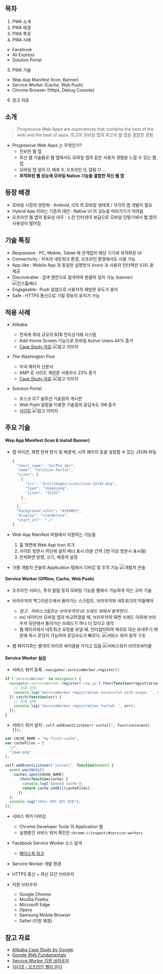 ## 목차
1. PWA 소개
2. PWA 배경
3. PWA 특징
4. PWA 사례
  - Facebook
  - Ali Express
  - Solution Portal
5. PWA 기술
  - Wep App Manifest (Icon, Banner)
  - Service Worker (Cache, Web Push)
  - Chrome Browser (Https, Debug Console)
6. 참고 자료

## 소개
> Progressive Web Apps are experiences that combine the best of the web and the best of apps.
> 최고의 모바일 앱과 최고의 웹 앱을 결합한 경험

- Progressive Web Apps 는 무엇인가?
  - 진보한 웹 앱
  - 최신 웹 기술들로 웹 앱에서도 모바일 앱과 같은 사용자 경험을 느낄 수 있는 웹앱
  - 모바일 앱 설치 O, 배포 X, 오프라인 O, 알람 O ...
  - **최적화된 웹 성능에 모바일 Native 기능을 결합한 최신 웹 앱**

## 등장 배경
- 모바일 시장의 양분화 : Android, iOS 의 모바일 생태계 / 각각의 앱 개발이 필요
- Hybrid App 이라는 기존의 대안 : Native UI 의 성능을 따라가기가 어려움
- 오프라인 웹 앱의 필요성 대두 : 느린 인터넷의 보급으로 모바일 단말기에서 웹 앱의 사용성이 떨어짐

## 기술 특징
- Responsive : PC, Mobile, Tablet 에 관계없이 해당 기기에 최적화된 UI
- Connectivity : 저속의 네트워크 환경, 오프라인 환경에서도 사용 가능
- App-like : Mobile App 과 동일한 실행방식 (icon) 과 사용자 인터랙션 (UX) 을 제공
- Discoverable : 검색 엔진으로 탐색하여 원클릭 설치 가능 (banner)
![인스톨배너](C:\TIL\TIL\education\add-to-home-screen.png)
- Engageable : Push 알람으로 사용자의 재방문 유도가 용이
- Safe : HTTPS 통신으로 기밀 정보의 유지가 가능

## 적용 사례
- Alibaba
  - 전세계 최대 규모의 B2B 전자상거래 시스템
  - Add-Home Screen 기능으로 모바일 Active Users 44% 증가
  - [Case Study 자료](https://developers.google.com/web/showcase/2016/pdfs/alibaba.pdf)
![참고 이미지](C:\TIL\TIL\education\alibaba.png)

- The Washington Post
  - 미국 메이저 신문사
  - AMP 로 사이트 재방문 사용자수 23% 증가
  - [Case Study 자료](https://developers.google.com/web/showcase/2016/pdfs/wapo.pdf)
![참고 이미지](C:\TIL\TIL\education\washington-post.gif)

- Solution Portal
  - 포스코 ICT 솔루션 기술질의 게시판
  - Web Push 알람을 이용한 기술질의 응답속도 3배 증가
  - [사이트](https://www.solutionpot.co.kr:9443/license/)
![참고 이미지]()

## 주요 기술
#### Wep App Manifest (Icon & Install Banner)
- 앱 아이콘, 화면 런쳐 방식 및 배경색, 시작 페이지 등을 설정할 수 있는 JSON 파일

  ``` javascript
  {
    "short_name": "SolPot_dev",
    "name": "Solution Portal",
    "icons": [
      {
        "src": "dist/images/icons/icon-32x32.png",
        "type": "image/png",
        "sizes": "32x32"
      },
      ...
    ],
    "background_color": "#1E88E5",
    "display": "standalone",
    "start_url": "./"
  }
  ```

- Web App Manifest 파일에서 지원하는 기능들
  1. 홈 화면에 Web App Icon 추가
  2. 사이트 방문시 하단에 설치 배너 표시 (5분 간격 2번 이상 방문시 표시됨)
  3. 런쳐화면 방향, 크기, 배경색 설정

- 크롬 개발자 콘솔의 Application 탭에서 디버깅 및 조작 가능
  ![개발자 콘솔](C:\TIL\TIL\education\web-app-manifest.PNG)

#### Service Worker (Offline, Cache, Web Push)
- 오프라인 서비스, 푸쉬 알람 등의 모바일 기능을 웹에서 가능하게 하는 코어 기술
- 브라우저의 백그라운드에서 돌아가는 스크립트, 브라우저와 네트워크의 미들웨어
  - *참고 : 자바스크립트는 브라우저의 UI 쓰레드 위에서 동작한다.*
  - ex) 네이티브 모바일 앱과 비교하였을 때, 브라우저의 화면 쓰레드 이외에 브라우저 뒷단에서 돌아가는 쓰레드가 하나 더 있다고 생각
  - 웹 페이지에서 네트워크 요청을 보낼 때, 인터셉터하여 캐쉬로 대신 보내주기 때문에 즉시 로딩이 가능하여 로딩속도가 빠르다.
![서비스 워커 동작 구조](C:\TIL\TIL\education\service-worker-network-falling-back-to-cache.png)

- 웹 페이지와는 별개의 라이프 싸이클을 가지고 있음
![서비스워커 라이프싸이클](C:\TIL\TIL\education\sw-lifecycle.png)

#### Service Worker 실습
- 서비스 워커 등록 : `navigator.serviceWorker.register()`

``` javascript
if ('serviceWorker' in navigator) {
  navigator.serviceWorker.register('/sw.js').then(function(registration) {
    // 등록 성공
    console.log('ServiceWorker registration successful with scope: ', registration.scope);
  }).catch(function(err) {
    // 등록 실패
    console.log('ServiceWorker registration failed: ', err);
  });
}
```

- 서비스 워커 설치 : `self.addEventListener('install', function(event) {});`

``` javascript
var CACHE_NAME = "my-first-cache";
var cacheFiles = [
  "/",
  "/pwa.png"
];

self.addEventListener('install', function(event) {
  event.waitUntil(
    caches.open(CACHE_NAME)
      .then(function(cache) {
        console.log('Opened cache');
        return cache.addAll(cacheFiles);
      })
  );
  console.log("서비스 워커 설치 완료");
});
```

- 서비스 워커 디버깅
  - Chrome Developer Tools 의 Application 탭
  - 실행중인 서비스 워커 확인은 `chrome://inspect/#service-workers`

- Facebook Service Worker 소스 탐색
  - [페이스북 링크](https://www.facebook.com/)

- Service Worker 개발 환경
- HTTPS 통신 + 최신 모던 브라우저
- 지원 브라우저
  - Google Chrome
  - Mozilla Firefox
  - Microsoft Edge
  - Opera
  - Samsung Mobile Browser
  - Safari (지원 예정)

## 참고 자료
- [Alibaba Case Study by Google](https://developers.google.com/web/showcase/2016/pdfs/alibaba.pdf)
- [Google Web Fundamentals](https://developers.google.com/web/fundamentals/)
- [Service Worker 지원 브라우저](https://jakearchibald.github.io/isserviceworkerready/)
- [지디넷 - 오프라인 웹이 온다](http://www.zdnet.co.kr/news/news_view.asp?artice_id=20160922012153)
